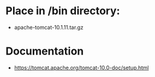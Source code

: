 # Place in /bin directory:
- apache-tomcat-10.1.11.tar.gz

# Documentation
- https://tomcat.apache.org/tomcat-10.0-doc/setup.html
